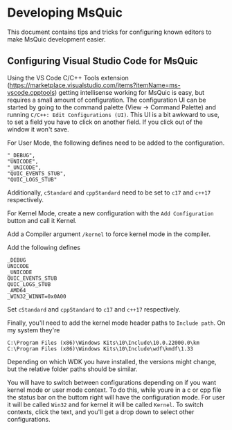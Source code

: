 # Developing MsQuic

This document contains tips and tricks for configuring known editors to make MsQuic development easier.

## Configuring Visual Studio Code for MsQuic

Using the VS Code C/C++ Tools extension (https://marketplace.visualstudio.com/items?itemName=ms-vscode.cpptools)
getting intellisense working for MsQuic is easy, but requires a small amount of configuration. The configuration UI
can be started by going to the command palette (View -> Command Palette) and running `C/C++: Edit Configurations (UI)`.
This UI is a bit awkward to use, to set a field you have to click on another field. If you click out of the window it
won't save.

For User Mode, the following defines need to be added to the configuration.

```
"_DEBUG",
"UNICODE",
"_UNICODE",
"QUIC_EVENTS_STUB",
"QUIC_LOGS_STUB"
```

Additionally, `cStandard` and `cppStandard` need to be set to `c17` and `c++17` respectively.


For Kernel Mode, create a new configuration with the `Add Configuration` button and call it Kernel.

Add a Compiler argument `/kernel` to force kernel mode in the compiler.

Add the following defines

```
_DEBUG
UNICODE
_UNICODE
QUIC_EVENTS_STUB
QUIC_LOGS_STUB
_AMD64_
_WIN32_WINNT=0x0A00
```

Set `cStandard` and `cppStandard` to `c17` and `c++17` respectively.

Finally, you'll need to add the kernel mode header paths to `Include path`. On my system they're

```
C:\Program Files (x86)\Windows Kits\10\Include\10.0.22000.0\km
C:\Program Files (x86)\Windows Kits\10\Include\wdf\kmdf\1.33
```
Depending on which WDK you have installed, the versions might change, but the relative folder paths should be similar.

You will have to switch between configurations depending on if you want kernel mode or user mode context. To do this,
while youre in a c or cpp file the status bar on the buttom right will have the configuration mode. For user it will
be called `Win32` and for kernel it will be called `Kernel`. To switch contexts, click the text, and you'll get a drop
down to select other configurations.
